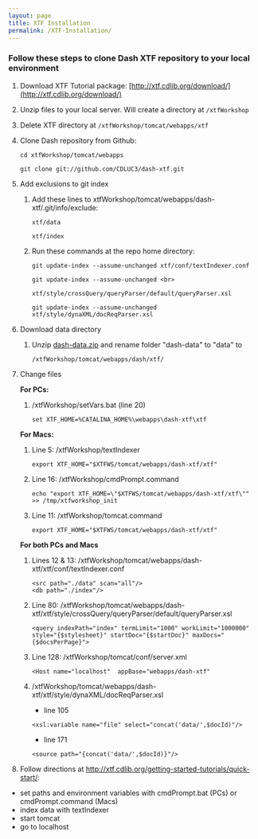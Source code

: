 ```yaml
---
layout: page
title: XTF Installation
permalink: /XTF-Installation/
---
```


### Follow these steps to clone Dash XTF repository to your local environment

1. Download XTF Tutorial package: [http://xtf.cdlib.org/download/](http://xtf.cdlib.org/download/)
1. Unzip files to your local server. Will create a directory at ````/xtfWorkshop````
1. Delete XTF directory at ````/xtfWorkshop/tomcat/webapps/xtf````
1. Clone Dash repository from Github:

    ````
    cd xtfWorkshop/tomcat/webapps
    ````
    
    ````
    git clone git://github.com/CDLUC3/dash-xtf.git
    ````

1. Add exclusions to git index
    1. Add these lines to xtfWorkshop/tomcat/webapps/dash-xtf/.git/info/exclude:

        ````
        xtf/data
        ````
	
        ````
	    xtf/index
        ````

    1. Run these commands at the repo home directory:

        ````
        git update-index --assume-unchanged xtf/conf/textIndexer.conf
        ````

        ````
        git update-index --assume-unchanged <br>
        ````

        ````
        xtf/style/crossQuery/queryParser/default/queryParser.xsl
        ````

        ````
        git update-index --assume-unchanged xtf/style/dynaXML/docReqParser.xsl
        ````

1. Download data directory
    1. Unzip [dash-data.zip](https://github.com/CDLUC3/dash/raw/gh-pages/docs/dash-data.zip) and rename folder "dash-data" to "data" to 

        ````
        /xtfWorkshop/tomcat/webapps/dash/xtf/
        ````
    
1. Change files

    **For PCs:** 

    1. /xtfWorkshop/setVars.bat (line 20)

        ````
        set XTF_HOME=%CATALINA_HOME%\webapps\dash-xtf\xtf
        ````

    **For Macs:**  

    1. Line 5: /xtfWorkshop/textIndexer 

        ```
        export XTF_HOME="$XTFWS/tomcat/webapps/dash-xtf/xtf"
        ```

    1. Line 16: /xtfWorkshop/cmdPrompt.command 

        ```
        echo "export XTF_HOME=\"$XTFWS/tomcat/webapps/dash-xtf/xtf\"" >> /tmp/xtfworkshop_init
        ```

    1. Line 11: /xtfWorkshop/tomcat.command 

        ```
        export XTF_HOME="$XTFWS/tomcat/webapps/dash-xtf/xtf"
        ```

    **For both PCs and Macs**

    1. Lines 12 & 13: /xtfWorkshop/tomcat/webapps/dash-xtf/xtf/conf/textIndexer.conf
        
        ````
        <src path="./data" scan="all"/>
        <db path="./index"/>
        ````

    1. Line 80: /xtfWorkshop/tomcat/webapps/dash-xtf/xtf/style/crossQuery/queryParser/default/queryParser.xsl
      
        ````
        <query indexPath="index" termLimit="1000" workLimit="1000000" style="{$stylesheet}" startDoc="{$startDoc}" maxDocs="{$docsPerPage}">
        ````

    1. Line 128: /xtfWorkshop/tomcat/conf/server.xml 

        ````
        <Host name="localhost"  appBase="webapps/dash-xtf"
        ````

    1. /xtfWorkshop/tomcat/webapps/dash-xtf/xtf/style/dynaXML/docReqParser.xsl
        * line 105
      
        ````
        <xsl:variable name="file" select="concat('data/',$docId)"/>
        ````

        * line 171

        ````
        <source path="{concat('data/',$docId)}"/>
        ````

1. Follow directions at http://xtf.cdlib.org/getting-started-tutorials/quick-start/:
  * set paths and environment variables with cmdPrompt.bat (PCs) or cmdPrompt.command (Macs)
  * index data with textIndexer
  * start tomcat
  * go to localhost
